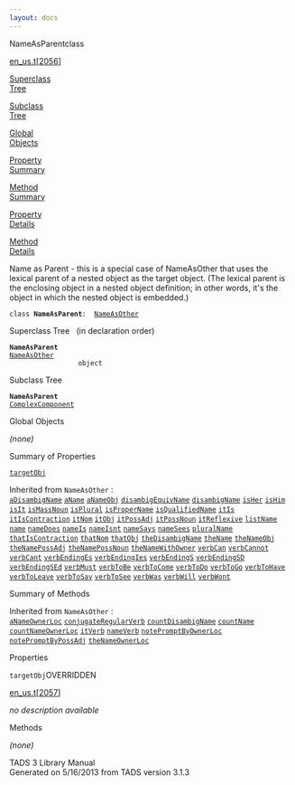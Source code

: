 ```yaml
---
layout: docs
---
```

<span class="title">NameAsParent</span><span class="type">class</span>

[en_us.t](../file/en_us.t.html)\[[2056](../source/en_us.t.html#2056)\]

[Superclass  
Tree](#_SuperClassTree_)

[Subclass  
Tree](#_SubClassTree_)

[Global  
Objects](#_ObjectSummary_)

[Property  
Summary](#_PropSummary_)

[Method  
Summary](#_MethodSummary_)

[Property  
Details](#_Properties_)

[Method  
Details](#_Methods_)



Name as Parent - this is a special case of NameAsOther that uses the
lexical parent of a nested object as the target object. (The lexical
parent is the enclosing object in a nested object definition; in other
words, it's the object in which the nested object is embedded.)

`class `**`NameAsParent`**` :   `[`NameAsOther`](../object/NameAsOther.html)



<span id="_SuperClassTree_"></span>



<span class="hdln">Superclass Tree</span>   (in declaration order)



**`NameAsParent`**  
[`NameAsOther`](../object/NameAsOther.html)  
`                 object`  
<span id="_SubClassTree_"></span>



<span class="hdln">Subclass Tree</span>  



**`NameAsParent`**  
[`ComplexComponent`](../object/ComplexComponent.html)  
<span id="_ObjectSummary_"></span>



<span class="hdln">Global Objects</span>  



*(none)* <span id="_PropSummary_"></span>



<span class="hdln">Summary of Properties</span>  



[`targetObj`](#targetObj)

Inherited from `NameAsOther` :  
[`aDisambigName`](../object/NameAsOther.html#aDisambigName) [`aName`](../object/NameAsOther.html#aName) [`aNameObj`](../object/NameAsOther.html#aNameObj) [`disambigEquivName`](../object/NameAsOther.html#disambigEquivName) [`disambigName`](../object/NameAsOther.html#disambigName) [`isHer`](../object/NameAsOther.html#isHer) [`isHim`](../object/NameAsOther.html#isHim) [`isIt`](../object/NameAsOther.html#isIt) [`isMassNoun`](../object/NameAsOther.html#isMassNoun) [`isPlural`](../object/NameAsOther.html#isPlural) [`isProperName`](../object/NameAsOther.html#isProperName) [`isQualifiedName`](../object/NameAsOther.html#isQualifiedName) [`itIs`](../object/NameAsOther.html#itIs) [`itIsContraction`](../object/NameAsOther.html#itIsContraction) [`itNom`](../object/NameAsOther.html#itNom) [`itObj`](../object/NameAsOther.html#itObj) [`itPossAdj`](../object/NameAsOther.html#itPossAdj) [`itPossNoun`](../object/NameAsOther.html#itPossNoun) [`itReflexive`](../object/NameAsOther.html#itReflexive) [`listName`](../object/NameAsOther.html#listName) [`name`](../object/NameAsOther.html#name) [`nameDoes`](../object/NameAsOther.html#nameDoes) [`nameIs`](../object/NameAsOther.html#nameIs) [`nameIsnt`](../object/NameAsOther.html#nameIsnt) [`nameSays`](../object/NameAsOther.html#nameSays) [`nameSees`](../object/NameAsOther.html#nameSees) [`pluralName`](../object/NameAsOther.html#pluralName) [`thatIsContraction`](../object/NameAsOther.html#thatIsContraction) [`thatNom`](../object/NameAsOther.html#thatNom) [`thatObj`](../object/NameAsOther.html#thatObj) [`theDisambigName`](../object/NameAsOther.html#theDisambigName) [`theName`](../object/NameAsOther.html#theName) [`theNameObj`](../object/NameAsOther.html#theNameObj) [`theNamePossAdj`](../object/NameAsOther.html#theNamePossAdj) [`theNamePossNoun`](../object/NameAsOther.html#theNamePossNoun) [`theNameWithOwner`](../object/NameAsOther.html#theNameWithOwner) [`verbCan`](../object/NameAsOther.html#verbCan) [`verbCannot`](../object/NameAsOther.html#verbCannot) [`verbCant`](../object/NameAsOther.html#verbCant) [`verbEndingEs`](../object/NameAsOther.html#verbEndingEs) [`verbEndingIes`](../object/NameAsOther.html#verbEndingIes) [`verbEndingS`](../object/NameAsOther.html#verbEndingS) [`verbEndingSD`](../object/NameAsOther.html#verbEndingSD) [`verbEndingSEd`](../object/NameAsOther.html#verbEndingSEd) [`verbMust`](../object/NameAsOther.html#verbMust) [`verbToBe`](../object/NameAsOther.html#verbToBe) [`verbToCome`](../object/NameAsOther.html#verbToCome) [`verbToDo`](../object/NameAsOther.html#verbToDo) [`verbToGo`](../object/NameAsOther.html#verbToGo) [`verbToHave`](../object/NameAsOther.html#verbToHave) [`verbToLeave`](../object/NameAsOther.html#verbToLeave) [`verbToSay`](../object/NameAsOther.html#verbToSay) [`verbToSee`](../object/NameAsOther.html#verbToSee) [`verbWas`](../object/NameAsOther.html#verbWas) [`verbWill`](../object/NameAsOther.html#verbWill) [`verbWont`](../object/NameAsOther.html#verbWont)

<span id="_MethodSummary_"></span>



<span class="hdln">Summary of Methods</span>  





Inherited from `NameAsOther` :  
[`aNameOwnerLoc`](../object/NameAsOther.html#aNameOwnerLoc) [`conjugateRegularVerb`](../object/NameAsOther.html#conjugateRegularVerb) [`countDisambigName`](../object/NameAsOther.html#countDisambigName) [`countName`](../object/NameAsOther.html#countName) [`countNameOwnerLoc`](../object/NameAsOther.html#countNameOwnerLoc) [`itVerb`](../object/NameAsOther.html#itVerb) [`nameVerb`](../object/NameAsOther.html#nameVerb) [`notePromptByOwnerLoc`](../object/NameAsOther.html#notePromptByOwnerLoc) [`notePromptByPossAdj`](../object/NameAsOther.html#notePromptByPossAdj) [`theNameOwnerLoc`](../object/NameAsOther.html#theNameOwnerLoc)

<span id="_Properties_"></span>



<span class="hdln">Properties</span>  



<span id="targetObj"></span>

`targetObj`<span class="rem">OVERRIDDEN</span>

[en_us.t](../file/en_us.t.html)\[[2057](../source/en_us.t.html#2057)\]



*no description available*



<span id="_Methods_"></span>



<span class="hdln">Methods</span>  



*(none)*



TADS 3 Library Manual  
Generated on 5/16/2013 from TADS version 3.1.3


